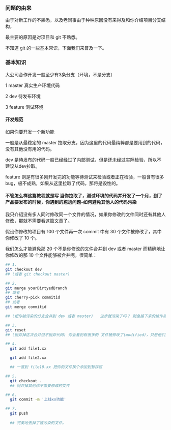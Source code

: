 ### 问题的由来

由于对新工作的不熟悉，以及老同事由于种种原因没有来得及和你介绍项目分支结构，

最主要的原因是对项目和 git 不熟悉。

不知道 git 的一些基本常识，下面我们来普及一下。

### 基本知识

大公司合作开发一般至少有3条分支（环境，不是分支）

1 master 真实生产环境代码

2 dev 待发布环境

3 feature 测试环境

#### 开发规范

如果你要开发一个新功能

一般是从最稳定的 master 拉取分支，因为这里的代码最纯粹都是要用到的代码，没有其他没有用的代码。

dev 是待发布的代码一般已经经过了内部测试，但是还未经过实际检验，所以不建议从dev拉取。

feature 则是有很多刚开发完的功能等待测试来检验或者正在检验，一般含有很多bug，极不成熟，如果从这里拉取了代码，那将是毁性的。

#### 不管怎么样这篇教程就是写 当你拉取了，测试环境的代码并开发了一个月，到了产品要发布的时候，你遇到的尴尬问题-如何避免其他人的代码污染

我只介绍没有多人同时修改同一个文件的情况，如果你修改的文件同时还有其他人修改，那就不需要看这篇文章了。

假设你修改的项目有 100 个文件再一次 commit 中有 30 个文件被修改了，其中你修改了 10 个。

我们怎么才能避免那 20 个不是你修改的文件合并到 dev 或者 master 而精确地让你修改的那 10 个文件能够被合并呢，很简单：
```bash
## 1. 
git checkout dev 
## (或者 git checkout master)

## 2. 
git merge yourDirtyedBranch  
## 或者 
git cherry-pick commitid
## 或者
git merge commitid

## (把你被污染的分支合并到 dev 或者 master)   这步就污染了吗？ 别急接下来的操作用是重点

## 3. 
git reset 
## (抛弃掉这次合并但不抛弃代码) 你会看到有很多的 文件被修改了(modified)，只是他们没有没添加到 暂存区

## 4.
  git add file1.xx

  git add file2.xx

  ## 一直到 file10.xx 把你的文件挨个添加到暂存区

## 5.
  git checkout . 
  ## 抛弃掉其他你不需要修改的文件

## 6.
  git commit -m '上线xx功能'

## 7.
  git push 
  
  ## 完美地去掉了被污染的文件。
```